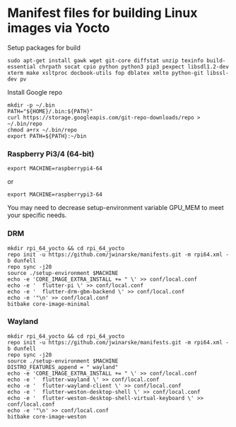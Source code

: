  # Manifest files for building Linux images via Yocto

Setup packages for build

    sudo apt-get install gawk wget git-core diffstat unzip texinfo build-essential chrpath socat cpio python python3 pip3 pexpect libsdl1.2-dev xterm make xsltproc docbook-utils fop dblatex xmlto python-git libssl-dev pv

Install Google repo

    mkdir -p ~/.bin
    PATH="${HOME}/.bin:${PATH}"
    curl https://storage.googleapis.com/git-repo-downloads/repo > ~/.bin/repo
    chmod a+rx ~/.bin/repo
    export PATH=${PATH}:~/bin

### Raspberry Pi3/4 (64-bit)

```
export MACHINE=raspberrypi4-64
```

or

```
export MACHINE=raspberrypi3-64
```

You may need to decrease setup-environment variable GPU_MEM to meet your specific needs.

### DRM

```
mkdir rpi_64_yocto && cd rpi_64_yocto
repo init -u https://github.com/jwinarske/manifests.git -m rpi64.xml -b dunfell
repo sync -j20
source ./setup-environment $MACHINE
echo -e 'CORE_IMAGE_EXTRA_INSTALL += " \' >> conf/local.conf
echo -e '  flutter-pi \' >> conf/local.conf
echo -e '  flutter-drm-gbm-backend \' >> conf/local.conf
echo -e '"\n' >> conf/local.conf
bitbake core-image-minimal
```

### Wayland

```
mkdir rpi_64_yocto && cd rpi_64_yocto
repo init -u https://github.com/jwinarske/manifests.git -m rpi64.xml -b dunfell
repo sync -j20
source ./setup-environment $MACHINE
DISTRO_FEATURES_append = " wayland"
echo -e 'CORE_IMAGE_EXTRA_INSTALL += " \' >> conf/local.conf
echo -e '  flutter-wayland \' >> conf/local.conf
echo -e '  flutter-wayland-client \' >> conf/local.conf
echo -e '  flutter-weston-desktop-shell \' >> conf/local.conf
echo -e '  flutter-weston-desktop-shell-virtual-keyboard \' >> conf/local.conf
echo -e '"\n' >> conf/local.conf
bitbake core-image-weston
```
